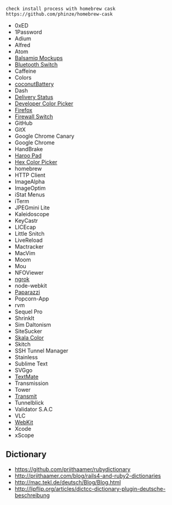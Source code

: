     check install process with homebrew cask
    https://github.com/phinze/homebrew-cask

* 0xED
* 1Password
* Adium
* Alfred
* Atom
* [Balsamiq Mockups](http://balsamiq.com/download/)
* [Bluetooth Switch](http://junecloud.com/software/mac/)
* Caffeine
* Colors
* [coconutBattery](http://www.coconut-flavour.com)
* Dash
* [Delivery Status](http://junecloud.com/software/mac/)
* [Developer Color Picker](http://download.panic.com/picker/)
* [Firefox](http://getfirefox.com)
* [Firewall Switch](http://junecloud.com/software/mac/)
* GitHub
* GitX
* Google Chrome Canary
* Google Chrome
* HandBrake
* [Haroo Pad](http://pad.haroopress.com)
* [Hex Color Picker](http://wafflesoftware.net/hexpicker/)
* homebrew
* HTTP Client
* ImageAlpha
* ImageOptim
* iStat Menus
* iTerm
* JPEGmini Lite
* Kaleidoscope
* KeyCastr
* LICEcap
* Little Snitch
* LiveReload
* Mactracker
* MacVim
* Moom
* Mou
* NFOViewer
* [ngrok](https://ngrok.com)
* node-webkit
* [Paparazzi](http://derailer.org/paparazzi/)
* Popcorn-App
* rvm
* Sequel Pro
* ShrinkIt
* Sim Daltonism
* SiteSucker
* [Skala Color](http://bjango.com/mac/skalacolor/)
* Skitch
* SSH Tunnel Manager
* Stainless
* Sublime Text
* SVGgo
* [TextMate](http://macromates.com)
* Transmission
* Tower
* [Transmit](http://panic.com)
* Tunnelblick
* Validator S.A.C
* VLC
* [WebKit](http://webkit.org)
* Xcode
* xScope


## Dictionary

* https://github.com/priithaamer/rubydictionary
* http://priithaamer.com/blog/rails4-and-ruby2-dictionaries
* http://mac.tekl.de/deutsch/Blog/Blog.html
* http://lipflip.org/articles/dictcc-dictionary-plugin-deutsche-beschreibung
